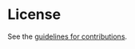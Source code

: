 # License

See the
[guidelines for contributions](https://github.com/martinthomson/no-expiry/blob/main/CONTRIBUTING.md).
